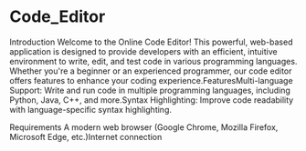 # Code_Editor
Introduction
Welcome to the Online Code Editor! This powerful, web-based application is designed to provide developers with an efficient, intuitive environment to write, edit, and test code in various programming languages. Whether you're a beginner or an experienced programmer, our code editor offers features to enhance your coding experience.FeaturesMulti-language Support: Write and run code in multiple programming languages, including Python,  Java, C++, and more.Syntax Highlighting: Improve code readability with language-specific syntax highlighting.


Requirements
A modern web browser (Google Chrome, Mozilla Firefox, Microsoft Edge, etc.)Internet connection
